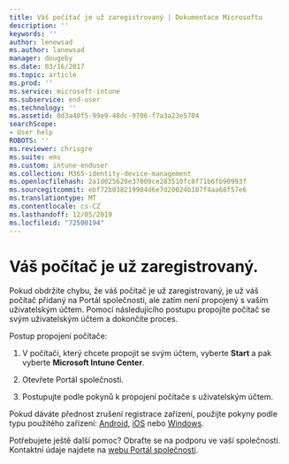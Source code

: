 ```yaml
---
title: Váš počítač je už zaregistrovaný | Dokumentace Microsoftu
description: ''
keywords: ''
author: lenewsad
ms.author: lanewsad
manager: dougeby
ms.date: 03/16/2017
ms.topic: article
ms.prod: ''
ms.service: microsoft-intune
ms.subservice: end-user
ms.technology: ''
ms.assetid: 8d3a40f5-99e9-48dc-9706-f7a3a23e5704
searchScope:
- User help
ROBOTS: ''
ms.reviewer: chrisgre
ms.suite: ems
ms.custom: intune-enduser
ms.collection: M365-identity-device-management
ms.openlocfilehash: 2a1d025620e37009ce283510fc8f71b6fb90993f
ms.sourcegitcommit: ebf72b038219904d6e7d20024b107f4aa68f57e6
ms.translationtype: MT
ms.contentlocale: cs-CZ
ms.lasthandoff: 12/05/2019
ms.locfileid: "72500194"
---
```

# <a name="your-computer-is-already-enrolled"></a>Váš počítač je už zaregistrovaný.

Pokud obdržíte chybu, že váš počítač je už zaregistrovaný, je už váš počítač přidaný na Portál společnosti, ale zatím není propojený s vaším uživatelským účtem. Pomocí následujícího postupu propojíte počítač se svým uživatelským účtem a dokončíte proces.  

Postup propojení počítače:

1. V počítači, který chcete propojit se svým účtem, vyberte **Start** a pak vyberte **Microsoft Intune Center**.

2. Otevřete Portál společnosti.

3. Postupujte podle pokynů k propojení počítače s uživatelským účtem.

Pokud dáváte přednost zrušení registrace zařízení, použijte pokyny podle typu použitého zařízení: [Android](unenroll-your-device-from-intune-android.md), [iOS](unenroll-your-device-from-intune-ios.md) nebo [Windows](unenroll-your-device-from-intune-windows.md).

Potřebujete ještě další pomoc? Obraťte se na podporu ve vaší společnosti. Kontaktní údaje najdete na [webu Portál společnosti](https://go.microsoft.com/fwlink/?linkid=2010980).
